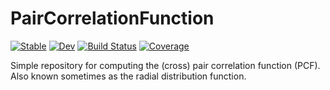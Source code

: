 # PairCorrelationFunction

[![Stable](https://img.shields.io/badge/docs-stable-blue.svg)](https://drbergman-lab.github.io/PairCorrelationFunction.jl/stable/)
[![Dev](https://img.shields.io/badge/docs-dev-blue.svg)](https://drbergman-lab.github.io/PairCorrelationFunction.jl/dev/)
[![Build Status](https://github.com/drbergman-lab/PairCorrelationFunction.jl/actions/workflows/CI.yml/badge.svg?branch=main)](https://github.com/drbergman-lab/PairCorrelationFunction.jl/actions/workflows/CI.yml?query=branch%3Amain)
[![Coverage](https://codecov.io/gh/drbergman-lab/PairCorrelationFunction.jl/branch/main/graph/badge.svg)](https://codecov.io/gh/drbergman-lab/PairCorrelationFunction.jl)

Simple repository for computing the (cross) pair correlation function (PCF).
Also known sometimes as the radial distribution function.
